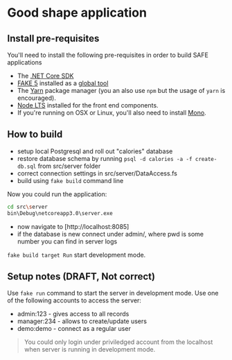 # Good shape application

## Install pre-requisites

You'll need to install the following pre-requisites in order to build SAFE applications

* The [.NET Core SDK](https://www.microsoft.com/net/download)
* [FAKE 5](https://fake.build/) installed as a [global tool](https://fake.build/fake-gettingstarted.html#Install-FAKE)
* The [Yarn](https://yarnpkg.com/lang/en/docs/install/) package manager (you an also use `npm` but the usage of `yarn` is encouraged).
* [Node LTS](https://nodejs.org/en/download/) installed for the front end components.
* If you're running on OSX or Linux, you'll also need to install [Mono](https://www.mono-project.com/docs/getting-started/install/).

## How to build

* setup local Postgresql and roll out "calories" database
* restore database schema by running `psql -d calories -a -f create-db.sql` from src/server folder
* correct connection settings in src/server/DataAccess.fs
* build using `fake build` command line

Now you could run the application:

```bash
cd src\server
bin\Debug\netcoreapp3.0\server.exe 
```

* now navigate to [http://localhost:8085]
* if the database is new connect under admin/<pwd>, where pwd is some number you can find in server logs

`fake build target Run` start development mode.

## Setup notes (DRAFT, Not correct)

Use `fake run` command to start the server in development mode.
Use one of the following accounts to access the server:

* admin:123 - gives access to all records
* manager:234 - allows to create/update users
* demo:demo - connect as a regular user

> You could only login under priviledged account from the localhost when server is running in development mode.